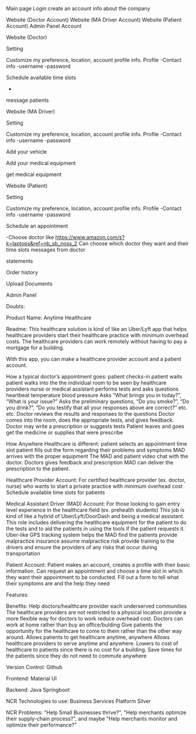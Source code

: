 Main page
Login
create an account
info about the company

Website (Doctor Account)
Website (MA Driver Account)
Website (Patient Account)
Admin Panel Account



Website (Doctor)


Setting


Customize my preference,
location, account profile
info.
Profile
-Contact info
-username
-password


Schedule available time slots

-


message patients

























Website (MA Driver)



Setting


Customize my preference,
location, account profile
info.
Profile
-Contact info
-username
-password


Add your vehicle




Add your medical equipment




get medical equipment




















Website (Patient)


Setting


Customize my preference,
location, account profile
info.
Profile
-Contact info
-username
-password


Schedule an appointment

-Choose doctor like https://www.amazon.com/s?k=laptops&ref=nb_sb_noss_2 
Can choose which doctor they want and their time slots
messages from doctor




statements




Order history




Upload Documents












Admin Panel






















































































Doubts:



Product Name:
Anytime Healthcare

Readme:
This healthcare solution is kind of like an Uber/Lyft app that helps healthcare providers start their healthcare practice with minimum overhead costs. The healthcare providers can work remotely without having to pay a mortgage for a building. 

With this app, you can make a healthcare provider account and a patient account.


How a typical doctor’s appointment goes:
patient checks-in
patient waits
patient walks into the the individual room to be seen by healthcare providers
nurse or medical assistant performs tests and asks questions
heartbeat
temperature
blood pressure
Asks “What brings you in today?”, “What is your issue?”
Asks the preliminary questions, “Do you smoke?”, “Do you drink?”, “Do you testify that all your responses above are correct?” etc.
etc.
Doctor reviews the results and responses to the questions
Doctor comes into the room, does the appropriate tests, and gives feedback.
Doctor may write a prescription or suggests tests
Patient leaves and goes get the medicine or supplies that were prescribe


How Anywhere Healthcare is different:
patient selects an appointment time slot 
patient fills out the form regarding their problems and symptoms
MAD arrives with the proper equipment
The MAD and patient video chat with the doctor. 
Doctors gives feedback and prescription
MAD can deliver the prescription to the patient.




Healthcare Provider Account:
For certified healthcare provider (ex. doctor, nurse) who wants to start a private practice with minimum overhead cost
Schedule available time slots for patients


Medical Assistant Driver (MAD) Account:
For those looking to gain entry level experience in the healthcare field (ex. prehealth students)
This job is kind of like a hybrid of Uber/Lyft/DoorDash and being a medical assistant.
This role includes delivering the healthcare equipment for the patient to do the tests and to aid the patients in using the tools if the patient requests it.
Uber-like GPS tracking system helps the MAD find the patients
provide malpractice insurance
assume malpractice risk
provide training to the drivers and ensure the providers of any risks that occur during transportation


Patient Account:
Patient makes an account, creates a profile with their basic information.
Can request an appointment and choose a time slot in which they want their appointment to be conducted.
Fill out a form to tell what their symptoms are and the help they need





Features:



Benefits:
Help doctors/healthcare provider each underserved communities
The healthcare providers are not restricted to a physical location
provide a more flexible way for doctors to work
reduce overhead cost. Doctors can work at home rather than buy an office/bulding
Give patients the opportunity for the healthcare to come to them rather than the other way around.
Allows patients to get healthcare anytime, anywhere
Allows healthcare providers to serve anytime and anywhere.
Lowers to cost of healthcare to patients since there is no cost for a building.
Save times for the patients since they do not need to commute anywhere


Version Control:
Github

Frontend:
Material UI


Backend:
Java
Springboot

NCR Technologies to use:
Business Services Platform
Silver




NCR Problems:
"Help Small Businesses thrive?", "Help merchants optimize their supply-chain process?", and maybe "Help merchants monitor and optimize their performance?"




